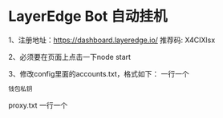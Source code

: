 # LayerEdge Bot 自动挂机

1、注册地址：https://dashboard.layeredge.io/ 推荐码: X4CIXlsx

2、必须要在页面上点击一下node start

3、修改config里面的accounts.txt，格式如下：
一行一个
```txt
钱包私钥
```
proxy.txt
一行一个
